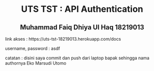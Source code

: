 <h1 align="center">
  <br>
  UTS TST : API Authentication
  <br>
</h1>
<h2 align="center">
  Muhammad Faiq Dhiya Ul Haq
  18219013
</h2>
<p>
  link akses : https://uts-tst-18219013.herokuapp.com/docs
</p>
<p>
  username, password : asdf
</p>
<p>
  catatan : disini saya commit dan push dari laptop bapak sehingga nama authornya Eko Marsudi Utomo
</p>
